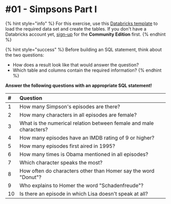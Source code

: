 # \#01 - Simpsons Part I

{% hint style="info" %}
For this exercise, use this [Databricks template](https://winf-hsos.github.io/databricks-notebooks/information-management/Template%20-%20Simpsons.html) to load the required data set and create the tables. If you don't have a Databricks account yet, [sign-up](https://databricks.com/try-databricks) for the **Community Edition** first.
{% endhint %}

{% hint style="success" %}
Before building an SQL statement, think about the two questions:

* How does a result look like that would answer the question?
* Which table and columns contain the required information?
{% endhint %}

**Answer the following questions with an appropriate SQL statement!**

| **\#** | Question |  |
| :--- | :--- | :--- |
| 1 | How many Simpson's episodes are there? |  |
| 2 | How many characters in all episodes are female? |  |
| 3 | What is the numerical relation between female and male characters? |  |
| 4 | How many episodes have an IMDB rating of 9 or higher? |  |
| 5 | How many episodes first aired in 1995? |  |
| 6 | How many times is Obama mentioned in all episodes? |  |
| 7 | Which character speaks the most? |  |
| 8 | How often do characters other than Homer say the word "Donut"? |  |
| 9 | Who explains to Homer the word "Schadenfreude"? |  |
| 10 | Is there an episode in which Lisa doesn't speak at all? |  |

